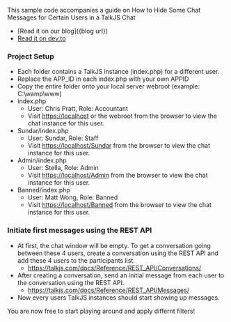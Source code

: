 This sample code accompanies a guide on How to Hide Some Chat Messages for Certain Users in a TalkJS Chat

- [Read it on our blog]({blog url})
- [Read it on dev.to](https://dev.to/talkjs/how-to-hide-some-chat-messages-for-certain-users-in-a-talkjs-chat-23g4)

### Project Setup

- Each folder contains a TalkJS instance (index.php) for a different user.
- Replace the APP_ID in each index.php with your own APPID
- Copy the entire folder onto your local server webroot (example: C:\wamp\www)
- index.php
  - User: Chris Pratt, Role: Accountant
  - Visit <https://localhost> or the webroot from the browser to view the chat instance for this user.
- Sundar/index.php
  - User: Sundar, Role: Staff
  - Visit <https://localhost/Sundar> from the browser to view the chat instance for this user.
- Admin/index.php
  - User: Stella, Role: Admin
  - Visit <https://localhost/Admin> from the browser to view the chat instance for this user.
- Banned/index.php
  - User: Matt Wong, Role: Banned
  - Visit <https://localhost/Banned> from the browser to view the chat instance for this user.

### Initiate first messages using the REST API

- At first, the chat window will be empty. To get a conversation going between these 4 users, create a conversation using the REST API and add these 4 users to the participants list.
  - <https://talkjs.com/docs/Reference/REST_API/Conversations/>
- After creating a conversation, send an initial message from each user to the conversation using the REST API.
  - <https://talkjs.com/docs/Reference/REST_API/Messages/>
- Now every users TalkJS instances should start showing up messages.

You are now free to start playing around and apply differnt filters!
